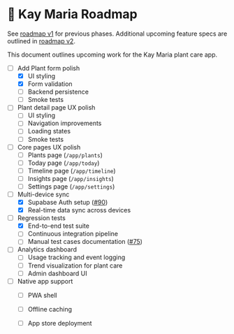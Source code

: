 # 🌱 Kay Maria Roadmap

See [roadmap v1](./docs/roadmaps/roadmap-v1.md) for previous phases. Additional upcoming feature specs are outlined in [roadmap v2](./docs/roadmaps/roadmap-v2.md).

This document outlines upcoming work for the Kay Maria plant care app.

- [ ] Add Plant form polish
   - [x] UI styling
   - [x] Form validation
   - [ ] Backend persistence
   - [ ] Smoke tests

- [ ] Plant detail page UX polish
  - [ ] UI styling
  - [ ] Navigation improvements
  - [ ] Loading states
  - [ ] Smoke tests

- [ ] Core pages UX polish
  - [ ] Plants page (`/app/plants`)
  - [ ] Today page (`/app/today`)
  - [ ] Timeline page (`/app/timeline`)
  - [ ] Insights page (`/app/insights`)
  - [ ] Settings page (`/app/settings`)

- [ ] Multi-device sync
  - [x] Supabase Auth setup ([#90](https://github.com/osmond/kaymaria/issues/90))
  - [x] Real-time data sync across devices
- [ ] Regression tests
  - [x] End-to-end test suite
  - [ ] Continuous integration pipeline
  - [ ] Manual test cases documentation ([#75](https://github.com/osmond/kaymaria/issues/75))
- [ ] Analytics dashboard
  - [ ] Usage tracking and event logging
  - [ ] Trend visualization for plant care
  - [ ] Admin dashboard UI
- [ ] Native app support
  - [ ] PWA shell
  - [ ] Offline caching
  - [ ] App store deployment


